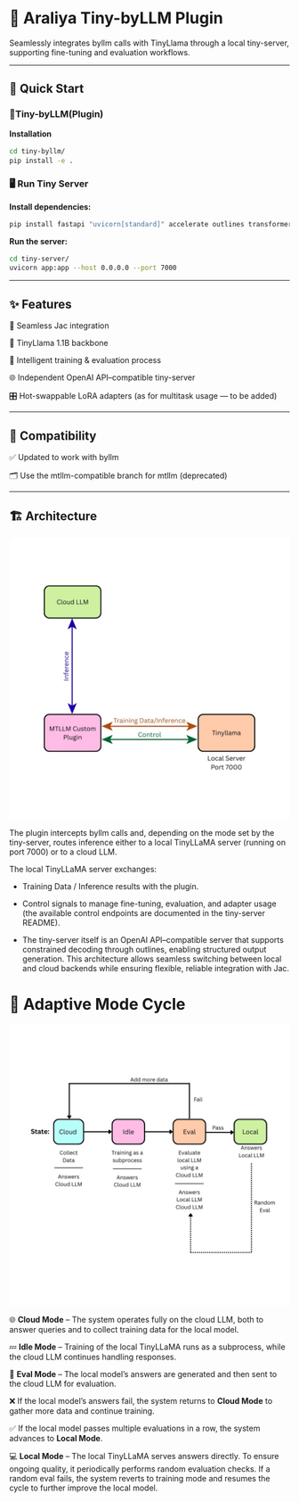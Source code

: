 # 💮 Araliya Tiny-byLLM Plugin

Seamlessly integrates byllm calls with TinyLlama through a local tiny-server, supporting fine-tuning and evaluation workflows.

---

## 🚀 Quick Start


### 🔧Tiny-byLLM(Plugin)

**Installation**
```bash
cd tiny-byllm/
pip install -e .
```

### 🖥️ Run Tiny Server

**Install dependencies:**

```bash
pip install fastapi "uvicorn[standard]" accelerate outlines transformers peft datasets
```

**Run the server:**

```bash
cd tiny-server/
uvicorn app:app --host 0.0.0.0 --port 7000
```
---

## ✨ Features

🔌 Seamless Jac integration

🧠 TinyLlama 1.1B backbone

🔄 Intelligent training & evaluation process

🌐 Independent OpenAI API–compatible tiny-server

🎛 Hot-swappable LoRA adapters (as for multitask usage — to be added)

   
---

## 🔧 Compatibility

✅ Updated to work with byllm

🗂 Use the mtllm-compatible branch for mtllm (deprecated)

---

## 🏗️ Architecture

<p align="center">
  <img src="imgs/pic1.jpeg" alt="System Overview" width="600"/>
</p>

The plugin intercepts byllm calls and, depending on the mode set by the tiny-server, routes inference either to a local TinyLLaMA server (running on port 7000) or to a cloud LLM.

The local TinyLLaMA server exchanges:

- Training Data / Inference results with the plugin.

- Control signals to manage fine-tuning, evaluation, and adapter usage (the available control endpoints are documented in the tiny-server README).

- The tiny-server itself is an OpenAI API–compatible server that supports constrained decoding through outlines, enabling structured output generation. This architecture allows seamless switching between local and cloud backends while ensuring flexible, reliable integration with Jac.

# 🔄 Adaptive Mode Cycle

<p align="center">
  <img src="imgs/pic2.jpeg" alt="Modes" width="600"/>
</p>

🌐 **Cloud Mode** – The system operates fully on the cloud LLM, both to answer queries and to collect training data for the local model.

💤 **Idle Mode** – Training of the local TinyLLaMA runs as a subprocess, while the cloud LLM continues handling responses.

🧪 **Eval Mode** – The local model’s answers are generated and then sent to the cloud LLM for evaluation.

❌ If the local model’s answers fail, the system returns to **Cloud Mode** to gather more data and continue training.

✅ If the local model passes multiple evaluations in a row, the system advances to **Local Mode**.

💻 **Local Mode** – The local TinyLLaMA serves answers directly. To ensure ongoing quality, it periodically performs random evaluation checks. If a random eval fails, the system reverts to training mode and resumes the cycle to further improve the local model.


